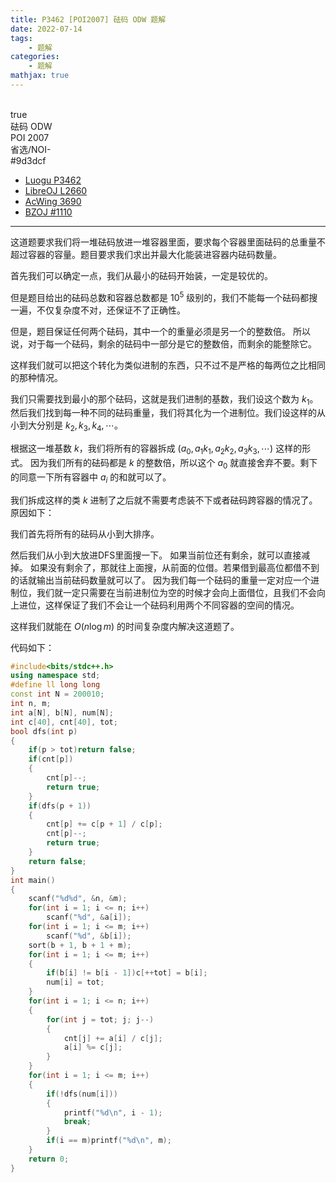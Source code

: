 ```yaml
---
title: P3462 [POI2007] 砝码 ODW 题解
date: 2022-07-14
tags:
	- 题解
categories:
	- 题解
mathjax: true
---
```

<br>
<!-- more -->
<div id="problem-card-vis">true</div>
<div id="problem-info-name">砝码 ODW</div>
<div id="problem-info-from">POI 2007</div>
<div id="problem-info-difficulty">省选/NOI-</div>
<div id="problem-info-color">#9d3dcf</div>
<div id="problem-info-submit"><ul><li><a href="https://www.luogu.com.cn/problem/P3462">Luogu P3462</a></li><li><a href="https://loj.ac/p/2660">LibreOJ L2660</a></li><li><a href="https://www.acwing.com/problem/content/3693/">AcWing 3690</a></li><li><a href="https://darkbzoj.cc/problem/1110">BZOJ #1110</a></li></ul></div>

----

这道题要求我们将一堆砝码放进一堆容器里面，要求每个容器里面砝码的总重量不超过容器的容量。题目要求我们求出并最大化能装进容器内砝码数量。

首先我们可以确定一点，我们从最小的砝码开始装，一定是较优的。

但是题目给出的砝码总数和容器总数都是 $10^5$ 级别的，我们不能每一个砝码都搜一遍，不仅复杂度不对，还保证不了正确性。

但是，题目保证任何两个砝码，其中一个的重量必须是另一个的整数倍。
所以说，对于每一个砝码，剩余的砝码中一部分是它的整数倍，而剩余的能整除它。

这样我们就可以把这个转化为类似进制的东西，只不过不是严格的每两位之比相同的那种情况。

我们只需要找到最小的那个砝码，这就是我们进制的基数，我们设这个数为 $k_1$。
然后我们找到每一种不同的砝码重量，我们将其化为一个进制位。我们设这样的从小到大分别是 $k_2,k_3,k_4,\cdots$。

根据这一堆基数 $k$，我们将所有的容器拆成 $(a_0,a_1k_1,a_2k_2,a_3k_3,\cdots)$ 这样的形式。
因为我们所有的砝码都是 $k$ 的整数倍，所以这个 $a_0$ 就直接舍弃不要。剩下的同意一下所有容器中 $a_i$ 的和就可以了。

我们拆成这样的类 $k$ 进制了之后就不需要考虑装不下或者砝码跨容器的情况了。原因如下：

我们首先将所有的砝码从小到大排序。

然后我们从小到大放进DFS里面搜一下。
如果当前位还有剩余，就可以直接减掉。
如果没有剩余了，那就往上面搜，从前面的位借。若果借到最高位都借不到的话就输出当前砝码数量就可以了。
因为我们每一个砝码的重量一定对应一个进制位，我们就一定只需要在当前进制位为空的时候才会向上面借位，且我们不会向上进位，这样保证了我们不会让一个砝码利用两个不同容器的空间的情况。

这样我们就能在 $O(n\log{m})$ 的时间复杂度内解决这道题了。

代码如下：

``` cpp
#include<bits/stdc++.h>
using namespace std;
#define ll long long
const int N = 200010;
int n, m;
int a[N], b[N], num[N];
int c[40], cnt[40], tot;
bool dfs(int p)
{
	if(p > tot)return false;
	if(cnt[p])
	{
		cnt[p]--;
		return true;
	}
	if(dfs(p + 1))
	{
		cnt[p] += c[p + 1] / c[p];
		cnt[p]--;
		return true;
	}
	return false;
}
int main()
{
	scanf("%d%d", &n, &m);
	for(int i = 1; i <= n; i++)
		scanf("%d", &a[i]);
	for(int i = 1; i <= m; i++)
		scanf("%d", &b[i]);
	sort(b + 1, b + 1 + m);
	for(int i = 1; i <= m; i++)
	{
		if(b[i] != b[i - 1])c[++tot] = b[i];
		num[i] = tot;
	}
	for(int i = 1; i <= n; i++)
	{
		for(int j = tot; j; j--)
		{
			cnt[j] += a[i] / c[j];
			a[i] %= c[j];
		}
	}
	for(int i = 1; i <= m; i++)
	{
		if(!dfs(num[i]))
		{
			printf("%d\n", i - 1);
			break;
		}
		if(i == m)printf("%d\n", m);
	}
	return 0;
}
```
